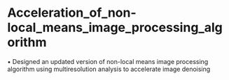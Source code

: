 # Acceleration_of_non-local_means_image_processing_algorithm
•	Designed an updated version of non-local means image processing algorithm using multiresolution analysis to accelerate image denoising 
